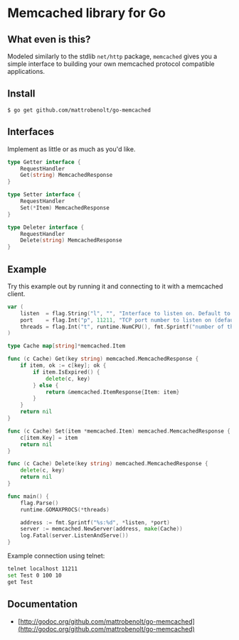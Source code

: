 # Memcached library for Go

## What even is this?
Modeled similarly to the stdlib `net/http` package, `memcached` gives you a simple interface to building your own memcached protocol compatible applications.

## Install
```
$ go get github.com/mattrobenolt/go-memcached
```

## Interfaces
Implement as little or as much as you'd like.
```go
type Getter interface {
	RequestHandler
	Get(string) MemcachedResponse
}

type Setter interface {
	RequestHandler
	Set(*Item) MemcachedResponse
}

type Deleter interface {
	RequestHandler
	Delete(string) MemcachedResponse
}
```

## Example

Try this example out by running it and connecting to it with a memcached client.

```go
var (
	listen  = flag.String("l", "", "Interface to listen on. Default to all addresses.")
	port    = flag.Int("p", 11211, "TCP port number to listen on (default: 11211)")
	threads = flag.Int("t", runtime.NumCPU(), fmt.Sprintf("number of threads to use (default: %d)", runtime.NumCPU()))
)

type Cache map[string]*memcached.Item

func (c Cache) Get(key string) memcached.MemcachedResponse {
	if item, ok := c[key]; ok {
		if item.IsExpired() {
			delete(c, key)
		} else {
			return &memcached.ItemResponse{Item: item}
		}
	}
	return nil
}

func (c Cache) Set(item *memcached.Item) memcached.MemcachedResponse {
	c[item.Key] = item
	return nil
}

func (c Cache) Delete(key string) memcached.MemcachedResponse {
	delete(c, key)
	return nil
}

func main() {
	flag.Parse()
	runtime.GOMAXPROCS(*threads)

	address := fmt.Sprintf("%s:%d", *listen, *port)
	server := memcached.NewServer(address, make(Cache))
	log.Fatal(server.ListenAndServe())
}
```

Example connection using telnet:

```bash
telnet localhost 11211
set Test 0 100 10
get Test
```

## Documentation
 * [http://godoc.org/github.com/mattrobenolt/go-memcached](http://godoc.org/github.com/mattrobenolt/go-memcached)
